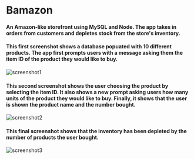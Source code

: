 # Bamazon

#### An Amazon-like storefront using MySQL and Node. The app takes in orders from customers and depletes stock from the store's inventory.

#### This first screenshot shows a database popuated with 10 different products. The app first prompts users with a message asking them the item ID of the product they would like to buy.

![screenshot1](https://user-images.githubusercontent.com/40145728/50048386-379f7b00-0090-11e9-99f8-a593ec51e2ac.PNG)

#### This second screenshot shows the user choosing the product by selecting the item ID. It also shows a new prompt asking users how many units of the product they would like to buy. Finally, it shows that the user is shown the product name and the number bought.

![screenshot2](https://user-images.githubusercontent.com/40145728/50048736-a503d980-0099-11e9-963a-d353b5874692.PNG)

#### This final screenshot shows that the inventory has been depleted by the number of products the user bought.

![screenshot3](https://user-images.githubusercontent.com/40145728/50048785-2fe4d400-009a-11e9-9015-7df5d25e5c02.PNG)
